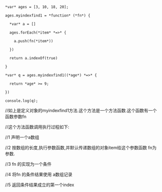 ```
*var* ages = [3, 10, 18, 20];

ages.myindexfind1 = *function* (*fn*) {

  *var* a = []

  ages.forEach(*item* *=>* {

​    a.push(fn(*item*))

  })

  return a.indexOf(true)

}

*var* q = ages.myindexfind1((*age*) *=>* {

  return *age* >= 9;

})

console.log(q);
```

//如上是定义对象的myindexfind1方法.这个方法是一个方法函数.这个函数有一个函数参数fn

//这个方法函数调用执行过程如下:

//1 声明一个a数组

//2 按数组的长度,执行参数函数,并默认传递数组的对象item给这个参数函数 fn为参数.

//3 fn 的实现为一个条件

//4 将fn 的条件结果使用 a数组记录

//5 返回条件结果成立的第一个index<canvas width="1512" height="2138" id="original-creader-canvas-1" class="creader-canvas" style="width: 945px; height: 1336.45px;"></canvas>



